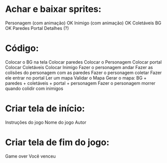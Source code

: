 # Achar e baixar sprites:
Personagem (com animação) OK
Inimigo (com animação) OK
Coletáveis
BG OK
Paredes
Portal
Detalhes (?)

# Código:
Colocar o BG na tela
Colocar paredes
Colocar o Personagem
Colocar portal
Colocar Coletáveis
Colocar Inimigo
Fazer o personagem andar
Fazer as colisões do personagem com as paredes
Fazer o personagem coletar 
Fazer ele entrar no portal
Ler um mapa
Validar o Mapa
Gerar o mapa: BG + paredes + coletáveis + portal + personagem
Fazer o personagem morrer quando colidir com inimigos

# Criar tela de início:
Instruções do jogo
Nome do jogo
Autor

# Criar tela de fim do jogo: 
Game over
Você venceu


